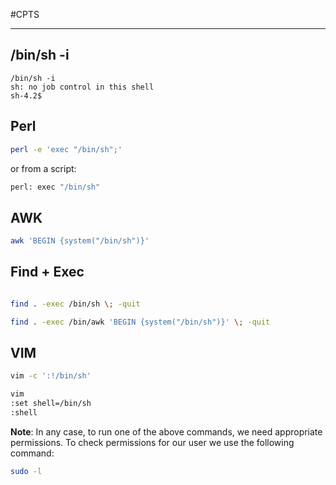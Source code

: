 #CPTS

---

## /bin/sh -i

```shell-session
/bin/sh -i
sh: no job control in this shell
sh-4.2$
```

## Perl

```bash
perl -e 'exec "/bin/sh";'
```

or from a script:

```bash
perl: exec "/bin/sh"
```


## AWK

```bash
awk 'BEGIN {system("/bin/sh")}'
```

## Find + Exec

```bash

find . -exec /bin/sh \; -quit
```

```bash
find . -exec /bin/awk 'BEGIN {system("/bin/sh")}' \; -quit
```

## VIM

```bash
vim -c ':!/bin/sh'
```

```bash
vim
:set shell=/bin/sh
:shell
```

**Note**: In any case, to run one of the above commands, we need appropriate permissions. To check permissions for our user we use the following command:
```bash
sudo -l
```





